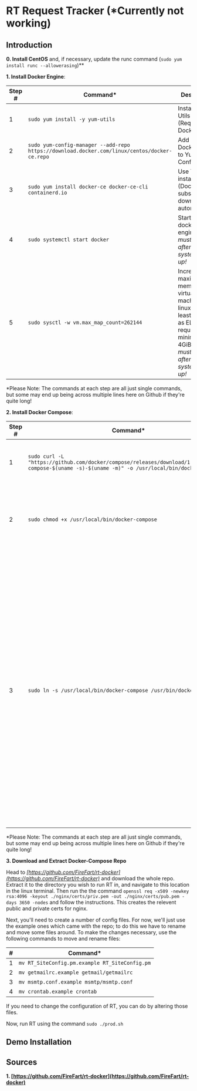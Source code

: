 # RT Request Tracker (*Currently not working)

## Introduction

**0. Install CentOS** and, if necessary, update the runc command (```sudo yum install runc --allowerasing```)**

**1. Install Docker Engine**: 

| Step #  | Command* | Description |
| ------------- | ------------- | -------------|
| 1  | ```sudo yum install -y yum-utils```  | Install Yum Utils (Required by Docker) |
| 2  | ```sudo yum-config-manager --add-repo https://download.docker.com/linux/centos/docker-ce.repo```  | Add copy of Docker repo to Yum Config |
| 3  | ```sudo yum install docker-ce docker-ce-cli containerd.io``` | Use YUM to install Docker (Docker is subsequently downloaded automatically) |
| 4  | ```sudo systemctl start docker``` | Start the docker engine. *This must be done after every system boot-up!* |
| 5 | ```sudo sysctl -w vm.max_map_count=262144``` | Increase the maximum memory for virtual machines on linux (to at least 4 GiB) as ELK Stack requires minimum 4GiB. *This must be done after every system boot-up!* | 

\*Please Note: The commands at each step are all just single commands, but some may end up being across multiple lines here on Github if they're quite long!


**2. Install Docker Compose**: 

| Step #  | Command* | Description |
| ------------- | ------------- | -------------|
| 1  | ```sudo curl -L "https://github.com/docker/compose/releases/download/1.29.2/docker-compose-$(uname -s)-$(uname -m)" -o /usr/local/bin/docker-compose```  | Download the Docker Compose (1.29.2) and install it locally. |
| 2  | ```sudo chmod +x /usr/local/bin/docker-compose```  | Add executable permissions to the downloaded binary... so, you know, you can run it. |
| 3  | ```sudo ln -s /usr/local/bin/docker-compose /usr/bin/docker-composer``` | Create a symbolic link at the global install directory to the local user install. This is needed because as Docker was installed to your user, you can't natively "sudo" Docker Compose (as sudo can only access global commands). By creating a symbolic link at the global location, we're telling the Sudo command where it should actually find Docker Compose. |

\*Please Note: The commands at each step are all just single commands, but some may end up being across multiple lines here on Github if they're quite long!


**3. Download and Extract Docker-Compose Repo**

Head to *[https://github.com/FireFart/rt-docker](https://github.com/FireFart/rt-docker)* and download the whole repo. Extract it to the directory you wish to run RT in, and navigate to this location in the linux terminal. Then run the the command `openssl req -x509 -newkey rsa:4096 -keyout ./nginx/certs/priv.pem -out ./nginx/certs/pub.pem -days 3650 -nodes` and follow the instructions. This creates the relevent public and private certs for nginx.

Next, you'll need to create a number of config files. For now, we'll just use the example ones which came with the repo; to do this we have to rename and move some files around. To make the changes necessary, use the following commands to move and rename files:
 
 | #  | Command* |
| ------------- | ------------- | 
| 1  | ```mv RT_SiteConfig.pm.example RT_SiteConfig.pm```  | 
| 2  | ```mv getmailrc.example getmail/getmailrc```  | 
| 3  | ```mv msmtp.conf.example msmtp/msmtp.conf```  | 
| 4  | ```mv crontab.example crontab```  | 

If you need to change the configuration of RT, you can do by altering those files.

Now, run RT using the command `sudo ./prod.sh`






## Demo Installation

## Sources

**1. [https://github.com/FireFart/rt-docker](https://github.com/FireFart/rt-docker)**
